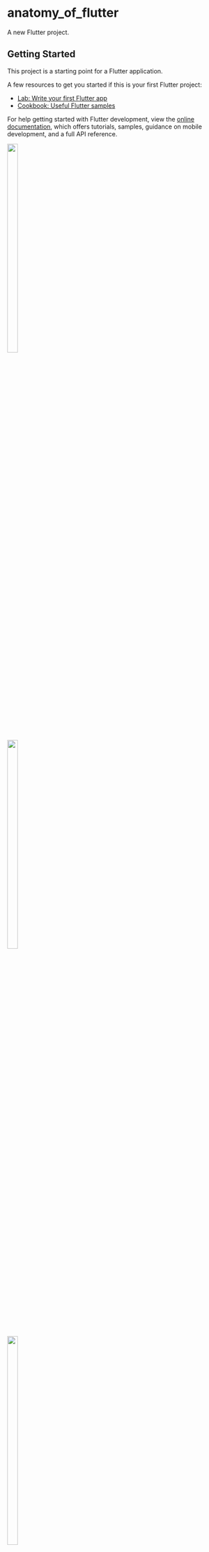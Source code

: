# anatomy_of_flutter

A new Flutter project.

## Getting Started

This project is a starting point for a Flutter application.

A few resources to get you started if this is your first Flutter project:

- [Lab: Write your first Flutter app](https://docs.flutter.dev/get-started/codelab)
- [Cookbook: Useful Flutter samples](https://docs.flutter.dev/cookbook)

For help getting started with Flutter development, view the
[online documentation](https://docs.flutter.dev/), which offers tutorials,
samples, guidance on mobile development, and a full API reference.


  <img src = "https://github.com/Vishalk0810/anatomy_of_flutter/assets/149374506/f6572175-7de9-45e8-9ade-ae97641e66ba" width = 22%  height = 35%>
  
<br>

  <img src = "https://github.com/Vishalk0810/anatomy_of_flutter/assets/149374506/ca471e41-7b72-4d12-8277-ef2ffc2814dd" width = 22%  height = 35%>
  
<br>

  <img src = "https://github.com/Vishalk0810/anatomy_of_flutter/assets/149374506/a8047e8a-75e9-4034-85cf-663ef5897a17" width = 22%  height = 35%>

  <br>

  <img src = "https://github.com/Vishalk0810/anatomy_of_flutter/assets/149374506/a0051cf0-5a16-4abe-9f86-4e86eb61575d" width = 22%  height = 35%>

  <br>

   <img src = "https://github.com/Vishalk0810/anatomy_of_flutter/assets/149374506/11826a51-f830-453d-beba-f20890de95ef" width = 22%  height = 35%>

   <br>

    <img src = "https://github.com/Vishalk0810/anatomy_of_flutter/assets/149374506/2e2d4314-f5cc-4ff9-bc67-5d7b197af6f6" width = 22%  height = 35%>

    <br>


